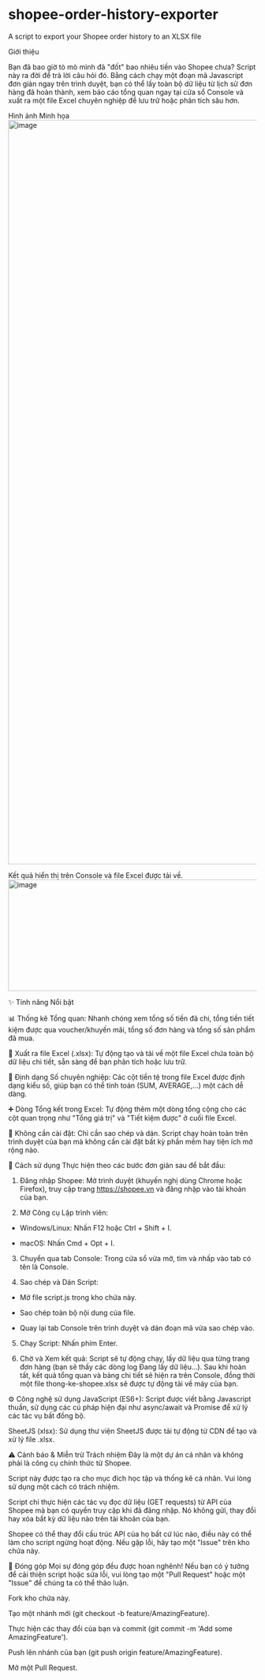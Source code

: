 # shopee-order-history-exporter
A script to export your Shopee order history to an XLSX file

Giới thiệu

Bạn đã bao giờ tò mò mình đã "đốt" bao nhiêu tiền vào Shopee chưa? Script này ra đời để trả lời câu hỏi đó. Bằng cách chạy một đoạn mã Javascript đơn giản ngay trên trình duyệt, bạn có thể lấy toàn bộ dữ liệu từ lịch sử đơn hàng đã hoàn thành, xem báo cáo tổng quan ngay tại cửa sổ Console và xuất ra một file Excel chuyên nghiệp để lưu trữ hoặc phân tích sâu hơn.

Hình ảnh Minh họa
<img width="2756" height="1510" alt="image" src="https://github.com/user-attachments/assets/396129a5-f2c9-446f-9318-7bc650f9a121" />


Kết quả hiển thị trên Console và file Excel được tải về.
<img width="2756" height="226" alt="image" src="https://github.com/user-attachments/assets/d7e99a79-1b27-498f-95ae-e53ba7089892" />


✨ Tính năng Nổi bật

📊 Thống kê Tổng quan: Nhanh chóng xem tổng số tiền đã chi, tổng tiền tiết kiệm được qua voucher/khuyến mãi, tổng số đơn hàng và tổng số sản phẩm đã mua.

📄 Xuất ra file Excel (.xlsx): Tự động tạo và tải về một file Excel chứa toàn bộ dữ liệu chi tiết, sẵn sàng để bạn phân tích hoặc lưu trữ.

🔢 Định dạng Số chuyên nghiệp: Các cột tiền tệ trong file Excel được định dạng kiểu số, giúp bạn có thể tính toán (SUM, AVERAGE,...) một cách dễ dàng.

➕ Dòng Tổng kết trong Excel: Tự động thêm một dòng tổng cộng cho các cột quan trọng như "Tổng giá trị" và "Tiết kiệm được" ở cuối file Excel.

🚀 Không cần cài đặt: Chỉ cần sao chép và dán. Script chạy hoàn toàn trên trình duyệt của bạn mà không cần cài đặt bất kỳ phần mềm hay tiện ích mở rộng nào.

🚀 Cách sử dụng
Thực hiện theo các bước đơn giản sau để bắt đầu:

1. Đăng nhập Shopee: Mở trình duyệt (khuyến nghị dùng Chrome hoặc Firefox), truy cập trang https://shopee.vn và đăng nhập vào tài khoản của bạn.

2. Mở Công cụ Lập trình viên:

- Windows/Linux: Nhấn F12 hoặc Ctrl + Shift + I.

- macOS: Nhấn Cmd + Opt + I.

3. Chuyển qua tab Console: Trong cửa sổ vừa mở, tìm và nhấp vào tab có tên là Console.

4. Sao chép và Dán Script:

- Mở file script.js trong kho chứa này.

- Sao chép toàn bộ nội dung của file.

- Quay lại tab Console trên trình duyệt và dán đoạn mã vừa sao chép vào.

5. Chạy Script: Nhấn phím Enter.

6. Chờ và Xem kết quả: Script sẽ tự động chạy, lấy dữ liệu qua từng trang đơn hàng (bạn sẽ thấy các dòng log Đang lấy dữ liệu...). Sau khi hoàn tất, kết quả tổng quan và bảng chi tiết sẽ hiện ra trên Console, đồng thời một file thong-ke-shopee.xlsx sẽ được tự động tải về máy của bạn.

⚙️ Công nghệ sử dụng
JavaScript (ES6+): Script được viết bằng Javascript thuần, sử dụng các cú pháp hiện đại như async/await và Promise để xử lý các tác vụ bất đồng bộ.

SheetJS (xlsx): Sử dụng thư viện SheetJS được tải tự động từ CDN để tạo và xử lý file .xlsx.

⚠️ Cảnh báo & Miễn trừ Trách nhiệm
Đây là một dự án cá nhân và không phải là công cụ chính thức từ Shopee.

Script này được tạo ra cho mục đích học tập và thống kê cá nhân. Vui lòng sử dụng một cách có trách nhiệm.

Script chỉ thực hiện các tác vụ đọc dữ liệu (GET requests) từ API của Shopee mà bạn có quyền truy cập khi đã đăng nhập. Nó không gửi, thay đổi hay xóa bất kỳ dữ liệu nào trên tài khoản của bạn.

Shopee có thể thay đổi cấu trúc API của họ bất cứ lúc nào, điều này có thể làm cho script ngừng hoạt động. Nếu gặp lỗi, hãy tạo một "Issue" trên kho chứa này.

🤝 Đóng góp
Mọi sự đóng góp đều được hoan nghênh! Nếu bạn có ý tưởng để cải thiện script hoặc sửa lỗi, vui lòng tạo một "Pull Request" hoặc một "Issue" để chúng ta có thể thảo luận.

Fork kho chứa này.

Tạo một nhánh mới (git checkout -b feature/AmazingFeature).

Thực hiện các thay đổi của bạn và commit (git commit -m 'Add some AmazingFeature').

Push lên nhánh của bạn (git push origin feature/AmazingFeature).

Mở một Pull Request.
